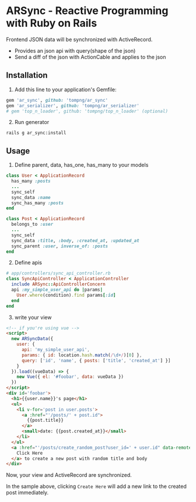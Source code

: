 # ARSync - Reactive Programming with Ruby on Rails

Frontend JSON data will be synchronized with ActiveRecord.

- Provides an json api with query(shape of the json)
- Send a diff of the json with ActionCable and applies to the json

## Installation

1. Add this line to your application's Gemfile:
```ruby
gem 'ar_sync', github: 'tompng/ar_sync'
gem 'ar_serializer', github: 'tompng/ar_serializer'
# gem 'top_n_loader', github: 'tompng/top_n_loader' (optional)
```

2. Run generator
```shell
rails g ar_sync:install
```

## Usage

1. Define parent, data, has_one, has_many to your models
```ruby
class User < ApplicationRecord
  has_many :posts
  ...
  sync_self
  sync_data :name
  sync_has_many :posts
end

class Post < ApplicationRecord
  belongs_to :user
  ...
  sync_self
  sync_data :title, :body, :created_at, :updated_at
  sync_parent :user, inverse_of: :posts
end
```

2. Define apis
```ruby
# app/controllers/sync_api_controller.rb
class SyncApiController < ApplicationController
  include ARSync::ApiControllerConcern
  api :my_simple_user_api do |params|
    User.where(condition).find params[:id]
  end
end
```

3. write your view
```html
<!-- if you're using vue -->
<script>
  new ARSyncData({
    user: {
      api: 'my_simple_user_api',
      params: { id: location.hash.match(/\d+/)[0] },
      query: ['id', 'name', { posts: ['title', 'created_at'] }]
    }
  }).load((vueData) => {
    new Vue({ el: '#foobar', data: vueData })
  })
</script>
<div id='foobar'>
  <h1>{{user.name}}'s page</h1>
  <ul>
    <li v-for='post in user.posts'>
      <a :href="'/posts/' + post.id">
        {{post.title}}
      </a>
      <small>date: {{post.created_at}}</small>
    </li>
  </ul>
  <a :href="'/posts/create_random_post?user_id=' + user.id" data-remote=true data-method=post>
    Click Here
  </a> to create a new post with random title and body
</div>
```

Now, your view and ActiveRecord are synchronized.

In the sample above, clicking `Create Here` will add a new link to the created post immediately.
